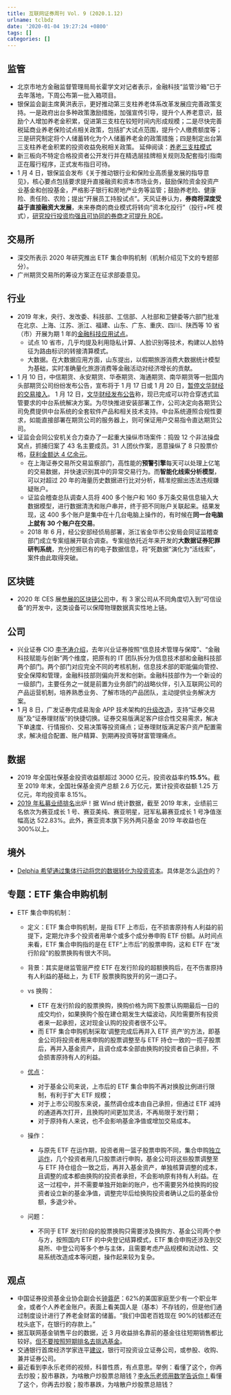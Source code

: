 ```yaml
---
title: 互联网证券周刊 Vol. 9 (2020.1.12)
urlname: tclbdz
date: '2020-01-04 19:27:24 +0800'
tags: []
categories: []
---
```


## 监管

- 北京市地方金融监督管理局局长霍学文对记者表示，金融科技“监管沙箱”已于去年落地，下周公布第一批入箱项目。
- 银保监会副主席黄洪表示，更好推动第三支柱养老体系改革发展应完善政策支持。一是政府出台多种政策激励措施，加强宣传引导，提升个人养老意识，鼓励个人增加养老金积累，促进第三支柱在较短时间内形成规模；二是尽快完善税延商业养老保险试点相关政策，包括扩大试点范围，提升个人缴费额度等；三是研究制定将个人储蓄转化为个人储蓄养老金的政策措施；四是制定出台第三支柱养老金积累的投资收益免税相关政策。
  延伸阅读：[养老三支柱模式](https://wiki.mbalib.com/wiki/养老三支柱模型)
- 新三板向不特定合格投资者公开发行并在精选层挂牌相关规则及配套指引指南正在履行程序，正式发布指日可待。
- 1 月 4 日，银保监会发布《关于推动银行业和保险业高质量发展的指导意见》，核心要点包括要求提升直接融资和资本市场业务，鼓励保险资金投资产业基金和创投基金，严格影子银行和房地产业务等监管；鼓励养老险、健康险、责任险、农险；提出“开展员工持股试点”。天风证券认为，**券商将深度受益于直接融资大发展**，未来券商的商业模式将转向“资本化投行”（投行+PE 模式），[研究投行投资均强且可协同的券商才可提升 ROE](https://www.kanyanbao.com/newreport/detail.htm?docid=49067795&search=%E9%9D%9E%E9%93%B6)。

## 交易所

- 深交所表示 2020 年研究推出 ETF 集合申购机制（机制介绍见下文的专题部分）。
- 广州期货交易所的筹设方案正在征求部委意见。

## 行业

- 2019 年末，央行、发改委、科技部、工信部、人社部和卫健委等六部门批准在北京、上海、江苏、浙江、福建、山东、广东、重庆、四川、陕西等 10 省（市）开展为期 1 年的[金融科技应用试点](http://www.21jingji.com/2020/1-11/1NMDEzODBfMTUyNjI1Ng.html)。
  - 试点 10 省市，几乎均提及利用隐私计算、人脸识别等技术，构建以人脸特征为路由标识的转接清算模式。
  - 大数据。在大数据应用方面，山东提出，以假期旅游消费大数据统计模型为基础，实时准确量化旅游消费等金融活动对经济增长的贡献。
- 1 月 10 日，中信期货、永安期货、华泰期货、海通期货、南华期货等一批国内头部期货公司纷纷发布公告，宣布将于 1 月 17 日或 1 月 20 日，[暂停文华财经的交易接入](http://www.egsea.com/news/detail?id=548244)。
  1 月 12 日，[文华财经发布公告](http://wenhua.com.cn/popwin/announcement.html)称，现已完成可以符合穿透式监管要求的中台系统解决方案。为尽快推进安装部署工作，公司决定向各期货公司免费提供中台系统的全套软件产品和相关技术支持。中台系统遵照合规性要求，如能直接部署在期货公司的服务器上，则可保证用户交易指令直达期货公司。
- 证监会会同公安机关合力查办了一起重大操纵市场案件：捣毁 12 个非法操盘窝点，抓捕归案了 43 名主要成员。31 人团伙作案，恶意操纵了 8 只股票价格，[获利金额达 4 亿余元](http://www.egsea.com/news/detail?id=549429)。
  - 在上海证券交易所交易监察部门，高性能的**预警引擎**每天可以处理上亿笔的交易数据，并快速识别其中的异常交易行为。而**智能化线索分析模型**，可以对超过 20 年的海量历史数据进行比对分析，精准挖掘出违法违规嫌疑账户。
  - 证监会稽查总队调查人员将 400 多个账户和 160 多万条交易信息输入大数据模型，进行数据清洗和账户串并，终于把不同账户关联起来。结果发现，这 400 多个账户是集中在十几台电脑上操作的，有时候在**同一台电脑上就有 30 个账户在交易**。
  - 2018 年 6 月，经公安部经侦局部署，浙江省金华市公安局会同证监稽查部门成立专案组展开联合调查。专案组依托近年来开发的**大数据证券犯罪研判系统**，充分挖掘已有的电子数据信息，将“死数据”演化为“活线索”，案件由此取得突破。

## 区块链

- 2020 年 CES 展[参展的区块链公司](https://mp.weixin.qq.com/s/mwNfeGv8ND16ykptEcgILg)中，有 3 家公司从不同角度切入到“可信设备”的开发中，这类设备可以保障物理数据真实性地上链。

## 公司

- 兴业证券 CIO [李予涛介绍](https://mp.weixin.qq.com/s/PHt1ie8rIIhnAs57O5q9tA)，去年兴业证券按照“信息技术管理与保障”、“金融科技赋能与创新”两个维度，把原有的 IT 团队拆分为信息技术部和金融科技部两个部门。两个部门对应完全不同的考核机制，信息技术部的职能偏向管控、安全保障和管理，金融科技部则偏向开发和创新。金融科技部作为一个新设的一级部门，主要任务之一就是前置为业务部门的战略伙伴，引入互联网公司的产品运营机制，培养熟悉业务、了解市场的产品团队，主动提供业务解决方案。
- 1 月 8 日，广发证券完成易淘金 APP 技术架构的[升级改造](https://mp.weixin.qq.com/s/7-gzVbQSD1fBFEsISZHoEQ)，支持“证券交易版”及“证券理财版”的快捷切换。证券交易版满足客户综合性交易需求，解决下单速度、行情报价、交易决策等投资痛点；证券理财版满足客户资产配置需求，解决组合配置、账户精算、到期再投资等财富管理痛点。

## 数据

- 2019 年全国社保基金投资收益额超过 3000 亿元，投资收益率约**15.5%**。截至 2019 年末，全国社保基金资产总额 2.6 万亿元，累计投资收益额 1.25 万亿元，年均投资率 8.15%。
- [2019 年私募业绩排名](http://www.egsea.com/news/detail?id=548384)出炉！据 Wind 统计数据，截至 2019 年末，业绩前三名依次为赛亚成长 1 号、赛亚美纯、赛亚明星，冠军私募赛亚成长 1 号净值涨幅高达 522.83%。此外，赛亚资本旗下另外两只基金 2019 年收益也在 300%以上。

## 境外

- [Delphia 希望通过集体行动将您的数据转化为投资资本](http://www.nasdaqcj.com/shares/2019/12/05/10050.html)。具体是怎么[运作](https://help.delphia.com/en/collections/2023990-how-delphia-works)的？

## 专题：ETF 集合申购机制

- ETF 集合申购机制：

  - 定义：ETF 集合申购机制，是指 ETF 上市后，在不损害原持有人利益的前提下，定期允许多个投资者用单个或多个成分券申购 ETF 份额。从时间点来看，ETF 集合申购指的是在 ETF“上市后”的股票申购，这和 ETF 在“发行阶段”的股票换购有很大不同。
  - 背景：其实是继监管层严控 ETF 在发行阶段的超额换购后，在不伤害原持有人利益的基础上，为 ETF 股票换购放开的另一道口子。

  - vs 换购：
    - ETF 在发行阶段的股票换购，换购价格为网下股票认购期最后一日的成交均价，如果换购个股在建仓期发生大幅波动，风险需要所有投资者来一起承担，这对现金认购的投资者很不公平。
    - 而 ETF 集合申购机制采取‘调整完成后再并入 ETF 资产’的方法，即基金公司将投资者用来申购的股票调整至与 ETF 持仓一致的一揽子股票后，再并入基金资产，且调仓成本全部由换购的投资者自己承担，不会损害原持有人的利益。
  - [优点](https://mp.weixin.qq.com/s/GJGsTY9hUaCvQThIZYrnmA)：
    - 对于基金公司来说，上市后的 ETF 集合申购不再对换股比例进行限制，有利于扩大 ETF 规模；
    - 对于上市公司股东来说，虽然调仓成本由自己承担，但通过 ETF 减持的通道再次打开，且换购时间更加灵活，不再局限于发行期；
    - 对于原持有人来说，也不会影响基金净值或增加交易成本。
  - 操作：
    - 与原先 ETF 在运作期，投资者用一篮子股票申购不同，集合申购[独立运作](https://new.qq.com/omn/20191208/20191208A0GPCN00.html)，几个投资者用几只股票进行申购，基金公司将这些股票调整至与 ETF 持仓组合一致之后，再并入基金资产，单独核算调整的成本，且调整的成本都由换购的投资者承担，不会影响原有持有人利益。在这一过程中，并不需要单独开始新的账户，也不需要另外给换购的投资者设立新的基金净值，调整完毕后给换购投资者确认之后的基金份额，多退少补。
  - 问题：
    - 不同于 ETF 发行阶段的股票换购只需要涉及换购方、基金公司两个参与方，按照国内 ETF 的中央登记结算模式，ETF 集合申购还涉及到交易所、中登公司等多个参与主体，且需要考虑产品规模和流动性、交易系统改造成本等问题，操作起来较为复杂。

## 观点

- 中国证券投资基金业协会副会长[钟蓉萨](https://finance.sina.com.cn/roll/2020-01-11/doc-iihnzahk3467946.shtml)：62%的美国家庭至少有一个职业年金，或者个人养老金账户。表面上看美国人是（基本）不存钱的，但是他们通过制度设计进行了养老金财富的储蓄。“我们中国老百姓现在 90%的钱都还在枕头底下，在银行的存款上。”
- 据互联网基金销售平台的数据，近 3 月收益排名靠前的基金往往短期销售都比较好。[但不要按照短期排名去挑选基金](https://xueqiu.com/1459050009/138415957)。
- 交通银行首席经济学家连平[建议](https://baijiahao.baidu.com/s?id=1654772856052667059픴=spider&for=pc)，银行可投资设立证券公司，或参股、收购、兼并证券公司。
- 最近看到李永乐老师的视频，科普性质，有点意思。举例：看懂了这个，你再去炒股；股市暴跌，为啥散户炒股票总赔钱？[李永乐老师用数学告诉你！](https://www.bilibili.com/video/av25404085?from=search&seid=4568237276646902658)看懂了这个，你再去炒股；股市暴跌，为啥散户炒股票总赔钱？
